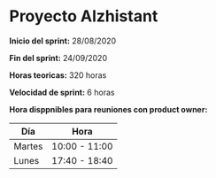 # Proyecto Alzhistant 
**Inicio del sprint:** 28/08/2020

**Fin del sprint:** 24/09/2020

**Horas teoricas:** 320 horas

**Velocidad de sprint:** 6 horas

**Hora disppnibles para reuniones con product owner:**

| Día | Hora |
| --- | --- |
| Martes | 10:00 - 11:00 |
| Lunes | 17:40 - 18:40 | 


